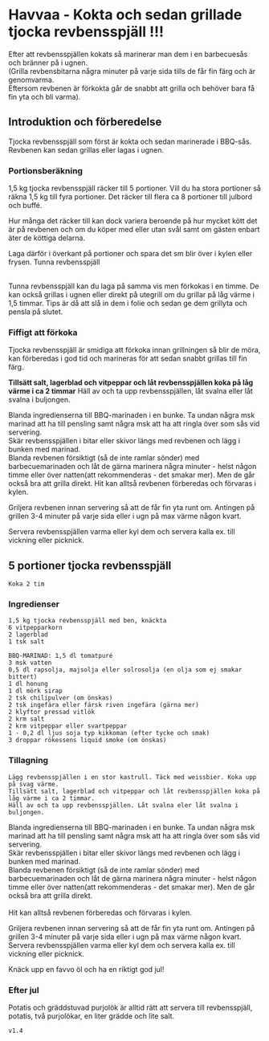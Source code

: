# Havvaa - Kokta och sedan grillade tjocka revbensspjäll !!!

Efter att revbensspjällen kokats så marinerar man dem i en barbecuesås och bränner på i ugnen.
<br>
(Grilla revbensbitarna några minuter på varje sida tills de får fin färg och är genomvarma. 
<br>
Eftersom revbenen är förkokta går de snabbt att grilla och behöver bara få fin yta och bli varma).

## Introduktion och förberedelse

Tjocka revbensspjäll som först är kokta och sedan marinerade i BBQ-sås. Revbenen kan sedan grillas eller lagas i ugnen.

### Portionsberäkning
1,5 kg tjocka revbensspjäll räcker till 5 portioner. Vill du ha stora portioner så räkna 1,5 kg till fyra portioner. Det räcker till flera ca 8 portioner till julbord och buffé.

Hur många det räcker till kan dock variera beroende på hur mycket kött det är på revbenen och om du köper med eller utan svål samt om gästen enbart äter de köttiga delarna.

Laga därför i överkant på portioner och spara det sm blir över i kylen eller frysen.
Tunna revbensspjäll

<br>
Tunna revbensspjäll kan du laga på samma vis men förkokas i en timme. De kan också grillas i ugnen eller direkt på utegrill om du grillar på låg värme i 1,5 timmar. Tips är då att slå in dem i folie och sedan ge dem grillyta och pensla på slutet.

### Fiffigt att förkoka
Tjocka revbensspjäll är smidiga att förkoka innan grillningen så blir de möra, kan förberedas i god tid och marineras för att sedan snabbt grillas till fin färg.

<b>Tillsätt salt, lagerblad och vitpeppar och låt revbensspjällen koka på låg värme i ca 2 timmar</b>
Häll av och ta upp revbensspjällen, låt svalna eller låt svalna i buljongen.

Blanda ingredienserna till BBQ-marinaden i en bunke. Ta undan några msk marinad att ha till pensling samt några msk att ha att ringla över som sås vid servering.
<br>
Skär revbensspjällen i bitar eller skivor längs med revbenen och lägg i bunken med marinad.
<br>
Blanda revbenen försiktigt (så de inte ramlar sönder) med barbecuemarinaden och låt de gärna marinera några minuter - helst någon timme eller över natten(att rekommenderas - det smakar mer). Men de går också bra att grilla direkt. Hit kan alltså revbenen förberedas och förvaras i kylen.

Griljera revbenen innan servering så att de får fin yta runt om. Antingen på grillen 3-4 minuter på varje sida eller i ugn på max värme någon kvart.

Servera revbensspjällen varma eller kyl dem och servera kalla ex. till vickning eller picknick.


## 5 portioner tjocka revbensspjäll

    Koka 2 tim

### Ingredienser

    1,5 kg tjocka revbensspjäll med ben, knäckta
    6 vitpepparkorn
    2 lagerblad
    1 tsk salt
    
    BBQ-MARINAD: 1,5 dl tomatpuré
    3 msk vatten
    0,5 dl rapsolja, majsolja eller solrosolja (en olja som ej smakar bittert)
    1 dl honung
    1 dl mörk sirap
    2 tsk chilipulver (om önskas)
    2 tsk ingefära eller färsk riven ingefära (gärna mer)
    2 klyftor pressad vitlök
    2 krm salt
    2 krm vitpeppar eller svartpeppar
    1 - 0,2 dl ljus soja typ kikkoman (efter tycke och smak)
    3 droppar rökessens liquid smoke (om önskas)

### Tillagning

    Lägg revbensspjällen i en stor kastrull. Täck med weissbier. Koka upp på svag värme.
    Tillsätt salt, lagerblad och vitpeppar och låt revbensspjällen koka på låg värme i ca 2 timmar.
    Häll av och ta upp revbensspjällen. Låt svalna eler låt svalna i buljongen.

Blanda ingredienserna till BBQ-marinaden i en bunke. Ta undan några msk marinad att ha till pensling samt några msk att ha att ringla över som sås vid servering.
<br>
Skär revbensspjällen i bitar eller skivor längs med revbenen och lägg i bunken med marinad.
<br>
Blanda revbenen försiktigt (så de inte ramlar sönder) med barbecuemarinaden och låt de gärna marinera några minuter - helst någon timme eller över natten(att rekommenderas - det smakar mer). Men de går också bra att grilla direkt. 
<br>
<br>
Hit kan alltså revbenen förberedas och förvaras i kylen.

Griljera revbenen innan servering så att de får fin yta runt om. Antingen på grillen 3-4 minuter på varje sida eller i ugn på max värme någon kvart.
Servera revbensspjällen varma eller kyl dem och servera kalla ex. till vickning eller picknick.


Knäck upp en favvo öl och ha en riktigt god jul!


### Efter jul
Potatis och gräddstuvad purjolök är alltid rätt att servera till revbensspjäll, potatis, två purjolökar, en liter grädde och lite salt.



    v1.4
